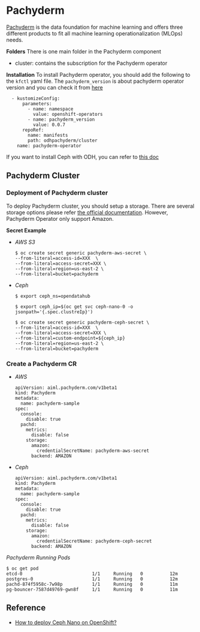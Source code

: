 # Pachyderm

[Pachyderm](https://www.pachyderm.com/products/) is the data foundation for machine learning and offers three different products to fit all machine learning operationalization (MLOps) needs.

**Folders**
There is one main folder in the Pachyderm component

- cluster: contains the subscription for the Pachyderm operator

**Installation**
To install Pachyderm operator, you should add the following to the `kfctl` yaml file. The `pachyderm_version` is about pachyderm operator version and you can check it from [here](https://catalog.redhat.com/software/containers/pachyderm/pachyderm-operator/61823a50dd607bfc82e65e14)
~~~
  - kustomizeConfig:
      parameters:
        - name: namespace
          value: openshift-operators
        - name: pachyderm_version
          value: 0.0.7
      repoRef:
        name: manifests
        path: odhpachyderm/cluster
    name: pachyderm-operator
~~~
If you want to install Ceph with ODH, you can refer to [this doc](https://github.com/opendatahub-io/odh-manifests/tree/master/ceph)

## Pachyderm Cluster
### Deployment of Pachyderm cluster ###
To deploy Pachyderm cluster, you should setup a storage. There are several storage options please refer [the official documentation](https://docs.pachyderm.com/latest/deploy-manage/deploy/). However, Pachyderm Operator only support Amazon.

**Secret Example**

- *AWS S3*
  ~~~
  $ oc create secret generic pachyderm-aws-secret \
  --from-literal=access-id=XXX  \
  --from-literal=access-secret=XXX \
  --from-literal=region=us-east-2 \
  --from-literal=bucket=pachyderm 
  ~~~

- *Ceph*
  ~~~
  $ export ceph_ns=opendatahub
  
  $ export ceph_ip=$(oc get svc ceph-nano-0 -o jsonpath='{.spec.clustreIp}')

  $ oc create secret generic pachyderm-ceph-secret \
  --from-literal=access-id=XXX  \
  --from-literal=access-secret=XXX \
  --from-literal=custom-endpoint=${ceph_ip}
  --from-literal=region=us-east-2 \
  --from-literal=bucket=pachyderm 
  ~~~


### Create a Pachyderm CR
- *AWS*
  ~~~
  apiVersion: aiml.pachyderm.com/v1beta1
  kind: Pachyderm
  metadata:
    name: pachyderm-sample
  spec:
    console:
      disable: true
    pachd:
      metrics:
        disable: false
      storage:
        amazon:
          credentialSecretName: pachyderm-aws-secret
        backend: AMAZON
  ~~~

- *Ceph*
  ~~~
  apiVersion: aiml.pachyderm.com/v1beta1
  kind: Pachyderm
  metadata:
    name: pachyderm-sample
  spec:
    console:
      disable: true
    pachd:
      metrics:
        disable: false
      storage:
        amazon:
          credentialSecretName: pachyderm-ceph-secret
        backend: AMAZON
  ~~~


*Pachyderm Running Pods*
~~~
$ oc get pod 
etcd-0                          1/1     Running   0          12m
postgres-0                      1/1     Running   0          12m
pachd-874f5958c-7w98p           1/1     Running   0          11m
pg-bouncer-7587d49769-gwn8f     1/1     Running   0          11m
~~~

## Reference
- [How to deploy Ceph Nano on OpenShift?](https://github.com/Jooho/jhouse_openshift/blob/master/docs/ceph-nano/ceph-nano-installation-on-openshift.md)
